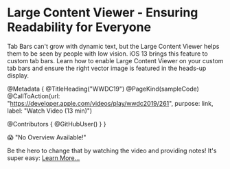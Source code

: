 # Large Content Viewer - Ensuring Readability for Everyone

Tab Bars can't grow with dynamic text, but the Large Content Viewer helps them to be seen by people with low vision. iOS 13 brings this feature to custom tab bars. Learn how to enable Large Content Viewer on your custom tab bars and ensure the right vector image is featured in the heads-up display.

@Metadata {
   @TitleHeading("WWDC19")
   @PageKind(sampleCode)
   @CallToAction(url: "https://developer.apple.com/videos/play/wwdc2019/261", purpose: link, label: "Watch Video (13 min)")

   @Contributors {
      @GitHubUser(<replace this with your GitHub handle>)
   }
}

😱 "No Overview Available!"

Be the hero to change that by watching the video and providing notes! It's super easy:
 [Learn More…](https://wwdcnotes.com/documentation/wwdcnotes/contributing)
